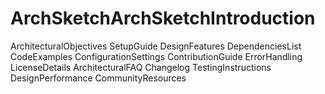 # ArchSketchArchSketchIntroduction
ArchitecturalObjectives
SetupGuide
DesignFeatures
DependenciesList
CodeExamples
ConfigurationSettings
ContributionGuide
ErrorHandling
LicenseDetails
ArchitecturalFAQ
Changelog
TestingInstructions
DesignPerformance
CommunityResources
